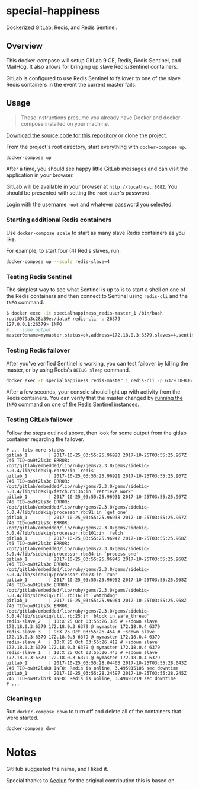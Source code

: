 special-happiness
=================

Dockerized GitLab, Redis, and Redis Sentinel.


Overview
--------

This docker-compose will setup GitLab 9 CE, Redis, Redis Sentinel, and MailHog. It also allows for bringing up slave Redis/Sentinel containers.

GitLab is configured to use Redis Sentinel to failover to one of the slave Redis containers in the event the current master fails.


Usage
-----

> These instructions presume you already have Docker and docker-compose installed on your machine.

[Download the source code for this repository](https://github.com/veonik/special-happiness/archive/master.zip) or clone the project. 

From the project's root directory, start everything with `docker-compose up`.

```bash
docker-compose up
```

After a time, you should see happy little GitLab messages and can visit the application in your browser.

GitLab will be available in your browser at `http://localhost:8082`. You should be presented with setting the `root` user's password.

Login with the username `root` and whatever password you selected.

### Starting additional Redis containers

Use `docker-compose scale` to start as many slave Redis containers as you like.

For example, to start four (4) Redis slaves, run:

```bash
docker-compose up --scale redis-slave=4
```

### Testing Redis Sentinel

The simplest way to see what Sentinel is up to is to start a shell on one of the Redis containers and then connect to Sentinel using `redis-cli` and the `INFO` command.

```bash
$ docker exec -it specialhappiness_redis-master_1 /bin/bash
root@979a3c28b39e:/data# redis-cli -p 26379
127.0.0.1:26379> INFO
#.... some output
master0:name=mymaster,status=ok,address=172.18.0.3:6379,slaves=4,sentinels=5
```

### Testing Redis failover

After you've verified Sentinel is working, you can test failover by killing the master, or by using Redis's `DEBUG sleep` command.

```bash
docker exec -t specialhappiness_redis-master_1 redis-cli -p 6379 DEBUG sleep 30
```

After a few seconds, your console should light up with activity from the Redis containers. You can verify that the master changed by [running the `INFO` command on one of the Redis Sentinel instances](#testing-redis-sentinel).

### Testing GitLab failover

Follow the steps outlined above, then look for some output from the gitlab container regarding the failover.


```
# ... lots more stacks
gitlab_1        | 2017-10-25_03:55:25.96920 2017-10-25T03:55:25.967Z 746 TID-ow9t2ls3c ERROR: /opt/gitlab/embedded/lib/ruby/gems/2.3.0/gems/sidekiq-5.0.4/lib/sidekiq.rb:92:in `redis'
gitlab_1        | 2017-10-25_03:55:25.96921 2017-10-25T03:55:25.967Z 746 TID-ow9t2ls3c ERROR: /opt/gitlab/embedded/lib/ruby/gems/2.3.0/gems/sidekiq-5.0.4/lib/sidekiq/fetch.rb:36:in `retrieve_work'
gitlab_1        | 2017-10-25_03:55:25.96931 2017-10-25T03:55:25.967Z 746 TID-ow9t2ls3c ERROR: /opt/gitlab/embedded/lib/ruby/gems/2.3.0/gems/sidekiq-5.0.4/lib/sidekiq/processor.rb:91:in `get_one'
gitlab_1        | 2017-10-25_03:55:25.96938 2017-10-25T03:55:25.967Z 746 TID-ow9t2ls3c ERROR: /opt/gitlab/embedded/lib/ruby/gems/2.3.0/gems/sidekiq-5.0.4/lib/sidekiq/processor.rb:101:in `fetch'
gitlab_1        | 2017-10-25_03:55:25.96942 2017-10-25T03:55:25.968Z 746 TID-ow9t2ls3c ERROR: /opt/gitlab/embedded/lib/ruby/gems/2.3.0/gems/sidekiq-5.0.4/lib/sidekiq/processor.rb:84:in `process_one'
gitlab_1        | 2017-10-25_03:55:25.96945 2017-10-25T03:55:25.968Z 746 TID-ow9t2ls3c ERROR: /opt/gitlab/embedded/lib/ruby/gems/2.3.0/gems/sidekiq-5.0.4/lib/sidekiq/processor.rb:73:in `run'
gitlab_1        | 2017-10-25_03:55:25.96952 2017-10-25T03:55:25.968Z 746 TID-ow9t2ls3c ERROR: /opt/gitlab/embedded/lib/ruby/gems/2.3.0/gems/sidekiq-5.0.4/lib/sidekiq/util.rb:16:in `watchdog'
gitlab_1        | 2017-10-25_03:55:25.96964 2017-10-25T03:55:25.968Z 746 TID-ow9t2ls3c ERROR: /opt/gitlab/embedded/lib/ruby/gems/2.3.0/gems/sidekiq-5.0.4/lib/sidekiq/util.rb:25:in `block in safe_thread'
redis-slave_2   | 10:X 25 Oct 03:55:26.385 # +sdown slave 172.18.0.3:6379 172.18.0.3 6379 @ mymaster 172.18.0.4 6379
redis-slave_3   | 9:X 25 Oct 03:55:26.454 # +sdown slave 172.18.0.3:6379 172.18.0.3 6379 @ mymaster 172.18.0.4 6379
redis-slave_4   | 10:X 25 Oct 03:55:26.412 # +sdown slave 172.18.0.3:6379 172.18.0.3 6379 @ mymaster 172.18.0.4 6379
redis-slave_1   | 10:X 25 Oct 03:55:26.443 # +sdown slave 172.18.0.3:6379 172.18.0.3 6379 @ mymaster 172.18.0.4 6379
gitlab_1        | 2017-10-25_03:55:28.04403 2017-10-25T03:55:28.043Z 746 TID-ow9t2lsk0 INFO: Redis is online, 3.495915106 sec downtime
gitlab_1        | 2017-10-25_03:55:28.24597 2017-10-25T03:55:28.245Z 746 TID-ow9t2lb7k INFO: Redis is online, 3.49493719 sec downtime
# ...
```

### Cleaning up

Run `docker-compose down` to turn off and delete all of the containers that were started.

```bash
docker-compose down
```

# Notes

GitHub suggested the name, and I liked it.

Special thanks to [Aeolun](https://github.com/Aeolun) for the original contribution this is based on.

